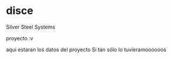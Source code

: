 # disce

Silver Steel Systems 

proyecto :v 

aqui estaran los datos del proyecto
    Si tan sólo lo tuvieramoooooos
